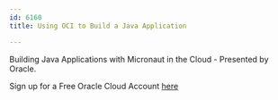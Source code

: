 ```yaml
---
id: 6160
title: Using OCI to Build a Java Application

---
```


Building Java Applications with Micronaut in the Cloud - Presented by Oracle.

Sign up for a Free Oracle Cloud Account [here](http://bit.ly/DevNexus2021)



